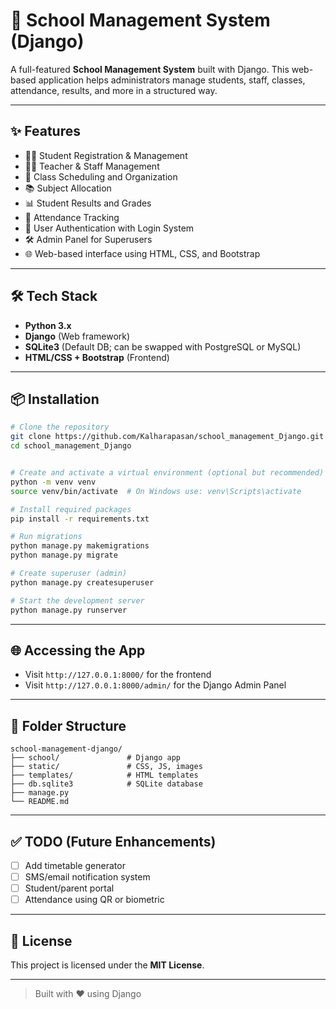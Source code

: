 
# 🏫 School Management System (Django)

A full-featured **School Management System** built with Django. This web-based application helps administrators manage students, staff, classes, attendance, results, and more in a structured way.

---

## ✨ Features

- 👩‍🎓 Student Registration & Management
- 🧑‍🏫 Teacher & Staff Management
- 🏫 Class Scheduling and Organization
- 📚 Subject Allocation
- 📊 Student Results and Grades
- 📅 Attendance Tracking
- 🔐 User Authentication with Login System
- 🛠 Admin Panel for Superusers
- 🌐 Web-based interface using HTML, CSS, and Bootstrap

---

## 🛠️ Tech Stack

- **Python 3.x**
- **Django** (Web framework)
- **SQLite3** (Default DB; can be swapped with PostgreSQL or MySQL)
- **HTML/CSS + Bootstrap** (Frontend)

---

## 📦 Installation

```bash
# Clone the repository
git clone https://github.com/Kalharapasan/school_management_Django.git
cd school_management_Django


# Create and activate a virtual environment (optional but recommended)
python -m venv venv
source venv/bin/activate  # On Windows use: venv\Scripts\activate

# Install required packages
pip install -r requirements.txt

# Run migrations
python manage.py makemigrations
python manage.py migrate

# Create superuser (admin)
python manage.py createsuperuser

# Start the development server
python manage.py runserver
```

---

## 🌐 Accessing the App

- Visit `http://127.0.0.1:8000/` for the frontend
- Visit `http://127.0.0.1:8000/admin/` for the Django Admin Panel

---

## 📁 Folder Structure

```
school-management-django/
├── school/               # Django app
├── static/               # CSS, JS, images
├── templates/            # HTML templates
├── db.sqlite3            # SQLite database
├── manage.py
└── README.md
```

---

## ✅ TODO (Future Enhancements)

- [ ] Add timetable generator
- [ ] SMS/email notification system
- [ ] Student/parent portal
- [ ] Attendance using QR or biometric

---

## 📃 License

This project is licensed under the **MIT License**.

---

> Built with ❤️ using Django
